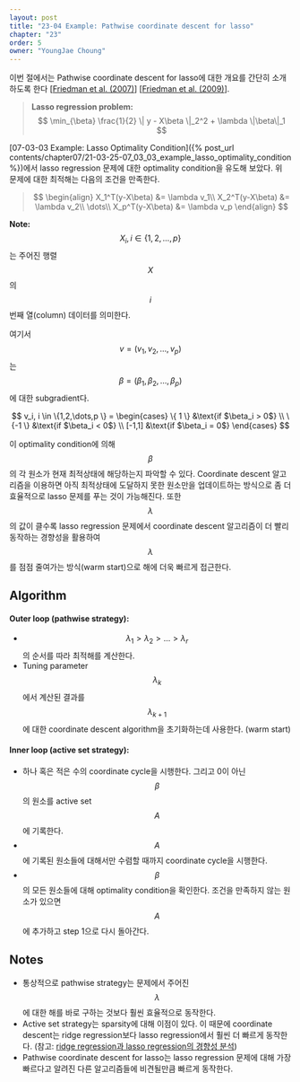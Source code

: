 ```yaml
---
layout: post
title: "23-04 Example: Pathwise coordinate descent for lasso"
chapter: "23"
order: 5
owner: "YoungJae Choung"
---
```


이번 절에서는 Pathwise coordinate descent for lasso에 대한 개요를 간단히 소개하도록 한다 [[Friedman et al. (2007)](https://arxiv.org/pdf/0708.1485.pdf)] [[Friedman et al. (2009)](https://www.jstatsoft.org/article/view/v033i01/v33i01.pdf)]. 

>**Lasso regression problem:**
> $$
> \min_{\beta} \frac{1}{2} \| y - X\beta \|_2^2 + \lambda \|\beta\|_1
> $$

[07-03-03 Example: Lasso Optimality Condition]({% post_url contents/chapter07/21-03-25-07_03_03_example_lasso_optimality_condition %})에서 lasso regression 문제에 대한 optimality condition을 유도해 보았다. 위 문제에 대한 최적해는 다음의 조건을 만족한다.

>
> $$
> \begin{align}
> X_1^T(y-X\beta) &= \lambda v_1\\
> X_2^T(y-X\beta) &= \lambda v_2\\
> \dots\\
> X_p^T(y-X\beta) &= \lambda v_p
> \end{align}
> $$

**Note:**
$$X_i,i \in \{ 1,2,…,p \}$$는 주어진 행렬 $$X$$의 $$i$$번째 열(column) 데이터를 의미한다.

여기서 $$v=(v_1,v_2,\dots,v_p)$$는 $$\beta=(\beta_1,\beta_2,\dots,\beta_p )$$에 대한 subgradient다. 
>
$$
v_i, i \in \{1,2,\dots,p \} = 
\begin{cases}
\{ 1 \}  &\text{if $\beta_i > 0$} \\
\{-1 \}  &\text{if $\beta_i < 0$} \\
[-1,1]   &\text{if $\beta_i = 0$}
\end{cases}
$$

이 optimality condition에 의해 $$\beta$$의 각 원소가 현재 최적상태에 해당하는지 파악할 수 있다. Coordinate descent 알고리즘을 이용하면 아직 최적상태에 도달하지 못한 원소만을 업데이트하는 방식으로 좀 더 효율적으로 lasso 문제를 푸는 것이 가능해진다. 또한 $$\lambda$$의 값이 클수록 lasso regression 문제에서 coordinate descent 알고리즘이 더 빨리 동작하는 경향성을 활용하여 $$\lambda$$를 점점 줄여가는 방식(warm start)으로 해에 더욱 빠르게 접근한다.

## Algorithm

#### Outer loop (pathwise strategy):
* $$\lambda_1 > \lambda_2 > \dots > \lambda_r$$의 순서를 따라 최적해를 계산한다.
* Tuning parameter  $$\lambda_k$$에서 계산된 결과를  $$\lambda_{k+1}$$에 대한 coordinate descent algorithm을 초기화하는데 사용한다. (warm start)

#### Inner loop (active set strategy):
* 하나 혹은 적은 수의 coordinate cycle을 시행한다. 그리고 0이 아닌 $$\beta$$의 원소를 active set $$A$$에 기록한다.
* $$A$$에 기록된 원소들에 대해서만 수렴할 때까지 coordinate cycle을 시행한다.
* $$\beta$$의 모든 원소들에 대해 optimality condition을 확인한다. 조건을 만족하지 않는 원소가 있으면 $$A$$에 추가하고 step 1으로 다시 돌아간다.

## Notes
* 통상적으로 pathwise strategy는 문제에서 주어진 $$\lambda$$에 대한 해를 바로 구하는 것보다 훨씬 효율적으로 동작한다.
* Active set strategy는 sparsity에 대해 이점이 있다. 이 때문에 coordinate descent는 ridge regression보다 lasso regression에서 훨씬 더 빠르게 동작한다. (참고: [ridge regression과 lasso regression의 경향성 분석](https://www.analyticsvidhya.com/blog/2016/01/complete-tutorial-ridge-lasso-regression-python/))
* Pathwise coordinate descent for lasso는 lasso regression 문제에 대해 가장 빠르다고 알려진 다른 알고리즘들에 비견될만큼 빠르게 동작한다.